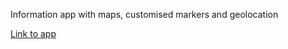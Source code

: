 Information app with maps, customised markers and geolocation

[Link to app](auroravoje.shinyapps.io/duknm2020)